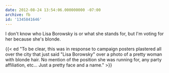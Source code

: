 ```yaml
---
date: 2012-08-24 13:54:06.000000000 -07:00
archive: fb
id: '1345841646'
---
```


I don't know who Lisa Borowsky is or what she stands for, but I'm voting for her because she's blonde.

{{< ed "To be clear, this was in response to campaign posters plastered all over the city that just said \"Lisa Borowsky\" over a photo of a pretty woman with blonde hair. No mention of the position she was running for, any party affiliation, etc… Just a pretty face and a name." >}}